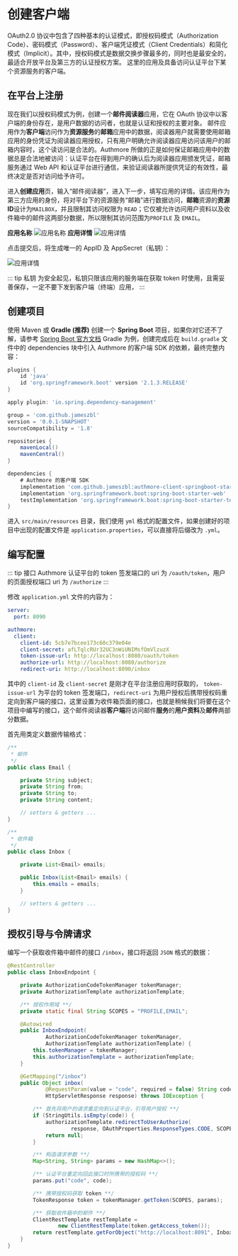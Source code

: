 # 创建客户端

OAuth2.0 协议中包含了四种基本的认证模式，即授权码模式（Authorization Code）、密码模式（Password）、客户端凭证模式（Client Credentials）和简化模式（Implicit）。其中，授权码模式是数据交换步骤最多的，同时也是最安全的，最适合开放平台及第三方的认证授权方案。
这里的应用及具备访问认证平台下某个资源服务的客户端。

## 在平台上注册

现在我们以授权码模式为例，创建一个**邮件阅读器**应用，它在 OAuth 协议中以客户端的身份存在，是用户数据的访问者，也就是认证和授权的主要对象。
邮件应用作为**客户端**访问作为**资源服务**的**邮箱**应用中的数据，阅读器用户就需要使用邮箱应用的身份凭证为阅读器应用授权，只有用户明确允许阅读器应用访问该用户的邮箱内容时，这个读访问是合法的。Authmore 所做的正是如何保证邮箱应用中的数据总是合法地被访问：认证平台在得到用户的确认后为阅读器应用颁发凭证，邮箱服务通过 Web API 和认证平台进行通信，来验证阅读器所提供凭证的有效性，最终决定是否对访问给予许可。

进入**创建应用**页，输入“邮件阅读器”，进入下一步，填写应用的详情。该应用作为第三方应用的身份，将对平台下的资源服务“邮箱”进行数据访问，**邮箱**资源的**资源ID**设计为`MAILBOX`，并且限制其访问权限为 `READ`；它仅被允许访问用户资料以及收件箱中的邮件这两部分数据，所以限制其访问范围为`PROFILE` 及 `EMAIL`。

**应用名称**
![应用名称](/client_name.png)
**应用详情**
![应用详情](/client_details.png)

点击提交后，将生成唯一的 AppID 及 AppSecret（私钥）：

![应用详情](/client_result.png)

::: tip 私钥
为安全起见，私钥只限该应用的服务端在获取 token 时使用，且需妥善保存，一定不要下发到客户端（终端）应用，
:::

## 创建项目

使用 Maven 或 **Gradle (推荐)** 创建一个 **Spring Boot** 项目，如果你对它还不了解，请参考 [Spring Boot 官方文档](https://spring.io/projects/spring-boot) Gradle 为例，创建完成后在 `build.gradle` 文件中的 dependencies 块中引入 Authmore 的客户端 SDK 的依赖，最终完整内容：

```groovy
plugins {
    id 'java'
    id 'org.springframework.boot' version '2.1.3.RELEASE'
}

apply plugin: 'io.spring.dependency-management'

group = 'com.github.jameszbl'
version = '0.0.1-SNAPSHOT'
sourceCompatibility = '1.8'

repositories {
    mavenLocal()
    mavenCentral()
}

dependencies {
    # Authmore 的客户端 SDK
    implementation 'com.github.jameszbl:authmore-client-springboot-starter:1.0-RC'
    implementation 'org.springframework.boot:spring-boot-starter-web'
    testImplementation 'org.springframework.boot:spring-boot-starter-test'
}
```

进入 `src/main/resources` 目录，我们使用 `yml` 格式的配置文件，如果创建好的项目中出现的配置文件是 `application.properties`，可以直接将后缀改为 `.yml`。

## 编写配置

::: tip 接口
Authmore 认证平台的 token 签发端口的 uri 为 `/oauth/token`，用户的页面授权端口 uri 为 `/authorize`
:::

修改 `application.yml` 文件的内容为：

```yaml
server:
  port: 8090

authmore:
  client:
    client-id: 5cb7e7bcee173c60c379e04e
    client-secret: afLTqlcRUr32UC3nWiUNIMsfOmVlzuzX
    token-issue-url: http://localhost:8080/oauth/token
    authorize-url: http://localhost:8080/authorize
    redirect-uri: http://localhost:8090/inbox
```

其中的 `client-id` 及 `client-secret` 是刚才在平台注册应用时获取的， `token-issue-url` 为平台的 token 签发端口，`redirect-uri` 为用户授权后携带授权码重定向到客户端的接口，这里设置为收件箱页面的接口，也就是稍候我们将要在这个项目中编写的接口，这个邮件阅读器**客户端**将访问邮件**服务**的**用户资料**及**邮件**两部分数据。

首先用类定义数据传输格式：

```java
/**
 * 邮件
 */
public class Email {

    private String subject;
    private String from;
    private String to;
    private String content;

    // setters & getters ...
}

/**
 * 收件箱
 */
public class Inbox {

    private List<Email> emails;

    public Inbox(List<Email> emails) {
        this.emails = emails;
    }

    // setters & getters ...
}
```

## 授权引导与令牌请求

编写一个获取收件箱中邮件的接口 `/inbox`，接口将返回 `JSON` 格式的数据：

```java
@RestController
public class InboxEndpoint {

    private AuthorizationCodeTokenManager tokenManager;
    private AuthorizationTemplate authorizationTemplate;

    /** 授权作用域 **/
    private static final String SCOPES = "PROFILE,EMAIL";

    @Autowired
    public InboxEndpoint(
            AuthorizationCodeTokenManager tokenManager,
            AuthorizationTemplate authorizationTemplate) {
        this.tokenManager = tokenManager;
        this.authorizationTemplate = authorizationTemplate;
    }

    @GetMapping("/inbox")
    public Object inbox(
            @RequestParam(value = "code", required = false) String code,
            HttpServletResponse response) throws IOException {

        /** 首先将用户的请求重定向到认证平台，引导用户授权 **/
        if (StringUtils.isEmpty(code)) {
            authorizationTemplate.redirectToUserAuthorize(
                    response, OAuthProperties.ResponseTypes.CODE, SCOPES);
            return null;
        }

        /** 构造请求参数 **/
        Map<String, String> params = new HashMap<>();

        /** 认证平台重定向回此接口时所携带的授权码 **/
        params.put("code", code);

        /** 携带授权码获取 token **/
        TokenResponse token = tokenManager.getToken(SCOPES, params);

        /** 获取收件箱中的邮件 **/
        ClientRestTemplate restTemplate =
                new ClientRestTemplate(token.getAccess_token());
        return restTemplate.getForObject("http://localhost:8091", Inbox.class);
    }
}
```